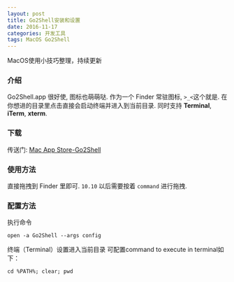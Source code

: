```yaml
---
layout: post
title: Go2Shell安装和设置
date: 2016-11-17
categories: 开发工具
tags: MacOS Go2Shell
---
```

MacOS使用小技巧整理，持续更新

### 介绍

Go2Shell.app 很好使, 图标也萌萌哒. 作为一个 Finder 常驻图标, `>_<`这个就是. 在你想进的目录里点击直接会启动终端并进入到当前目录. 同时支持 **Terminal**, **iTerm**, **xterm**.

### 下载

传送门: [Mac App Store-Go2Shell](https://itunes.apple.com/cn/app/go2shell/id445770608)

### 使用方法
直接拖拽到 Finder 里即可. `10.10` 以后需要按着 `command` 进行拖拽.

### 配置方法
执行命令

```
open -a Go2Shell --args config
```

终端（Terminal）设置进入当前目录
可配置command to execute in terminal如下：

```
cd %PATH%; clear; pwd
```